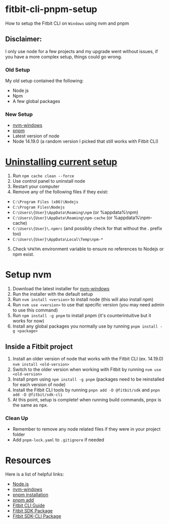 # fitbit-cli-pnpm-setup
How to setup the Fitbit CLI on `Windows` using nvm and pnpm
## Disclaimer:
I only use node for a few projects and my upgrade went without issues,
if you have a more complex setup, things could go wrong.

### Old Setup
My old setup contained the following:
- Node js
- Npm
- A few global packages
### New Setup
- [nvm-windows](https://github.com/coreybutler/nvm-windows)
- [pnpm](https://pnpm.io)
- Latest version of node
- Node 14.19.0 (a random version I picked that still works with Fitbit CLI)

# [Uninstalling current setup](https://stackoverflow.com/questions/20711240/how-to-completely-remove-node-js-from-windows/20711410#20711410)
1) Run `npm cache clean --force`
2) Use control panel to uninstall node
3) Restart your computer
4) Remove any of the following files if they exist:
- `C:\Program Files (x86)\Nodejs`
- `C:\Program Files\Nodejs`
- `C:\Users\{User}\AppData\Roaming\npm` (or %appdata%\npm)
- `C:\Users\{User}\AppData\Roaming\npm-cache` (or %appdata%\npm-cache)
- `C:\Users\{User}\.npmrc` (and possibly check for that without the . prefix too)
- `C:\Users\{User}\AppData\Local\Temp\npm-*`
5) Check `%PATH%` environment variable to ensure no references to Nodejs or npm exist.

# Setup nvm
1) Download the latest installer for [nvm-windows](https://github.com/coreybutler/nvm-windows)
2) Run the installer with the default setup
3) Run `nvm install <version>` to install node (this will also install npm)
4) Run `nvm use <version>` to use that specific version (you may need admin to use this command)
5) Run `npm install -g pnpm` to install pnpm (it's counterintuitive but it works for now)
6) Install any global packages you normally use by running `pnpm install -g <package>`

## Inside a Fitbit project
1) Install an older version of node that works with the Fitbit CLI (ex. 14.19.0) `nvm install <old-version>`
2) Switch to the older version when working with Fitbit by running `nvm use <old-version>`
3) Install pnpm using `npm install -g pnpm` (packages need to be reinstalled for each version of node)
4) Install the Fitbit CLI tools by running `pnpn add -D @fitbit/sdk` and `pnpn add -D @fitbit/sdk-cli`
5) At this point, setup is complete! when running build commands, pnpx is the same as npx.

### Clean Up
- Remember to remove any node related files if they were in your project folder
- Add `pnpm-lock.yaml` to `.gitignore` if needed

# Resources
Here is a list of helpful links:
- [Node.js](https://nodejs.org/en/)
- [nvm-windows](https://github.com/coreybutler/nvm-windows)
- [pnpm installation](https://pnpm.io/installation)
- [pnpm add](https://pnpm.io/cli/add)
- [Fitbit CLI Guide](https://dev.fitbit.com/build/guides/command-line-interface/)
- [Fitbit SDK Package](https://www.npmjs.com/package/@fitbit/sdk)
- [Fitbit SDK-CLI Package](https://www.npmjs.com/package/@fitbit/sdk-cli)
